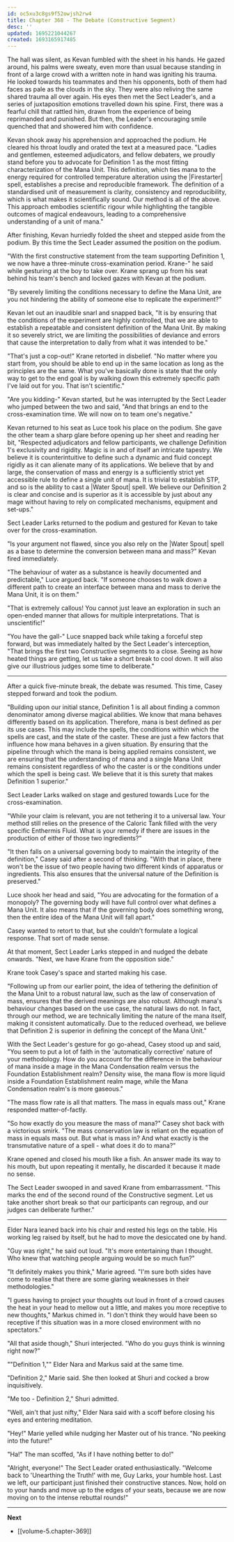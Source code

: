 ```yaml
---
id: oc5xu3c8gs9f52owjsh2rw4
title: Chapter 368 - The Debate (Constructive Segment)
desc: ''
updated: 1695221044267
created: 1693165917485
---
```


The hall was silent, as Kevan fumbled with the sheet in his hands. He gazed around, his palms were sweaty, even more than usual because standing in front of a large crowd with a written note in hand was igniting his trauma. He looked towards his teammates and then his opponents, both of them had faces as pale as the clouds in the sky. They were also reliving the same shared trauma all over again. His eyes then met the Sect Leader's, and a series of juxtaposition emotions travelled down his spine. First, there was a fearful chill that rattled him, drawn from the experience of being reprimanded and punished. But then, the Leader's encouraging smile quenched that and showered him with confidence.

Kevan shook away his apprehension and approached the podium. He cleared his throat loudly and orated the text at a measured pace. "Ladies and gentlemen, esteemed adjudicators, and fellow debaters, we proudly stand before you to advocate for Definition 1 as the most fitting characterization of the Mana Unit. This definition, which ties mana to the energy required for controlled temperature alteration using the |Firestarter| spell, establishes a precise and reproducible framework. The definition of a standardised unit of measurement is clarity, consistency and reproducibility, which is what makes it scientifically sound. Our method is all of the above. This approach embodies scientific rigour while highlighting the tangible outcomes of magical endeavours, leading to a comprehensive understanding of a unit of mana."

After finishing, Kevan hurriedly folded the sheet and stepped aside from the podium. By this time the Sect Leader assumed the position on the podium.

"With the first constructive statement from the team supporting Definition 1, we now have a three-minute cross-examination period. Krane-" he said while gesturing at the boy to take over. Krane sprang up from his seat behind his team's bench and locked gazes with Kevan at the podium.

"By severely limiting the conditions necessary to define the Mana Unit, are you not hindering the ability of someone else to replicate the experiment?"

Kevan let out an inaudible snarl and snapped back, "It is by ensuring that the conditions of the experiment are highly controlled, that we are able to establish a repeatable and consistent definition of the Mana Unit. By making it so severely strict, we are limiting the possibilities of deviance and errors that cause the interpretation to dally from what it was intended to be."

"That's just a cop-out!" Krane retorted in disbelief. "No matter where you start from, you should be able to end up in the same location as long as the principles are the same. What you've basically done is state that the only way to get to the end goal is by walking down this extremely specific path I've laid out for you. That isn't scientific."

"Are you kidding-" Kevan started, but he was interrupted by the Sect Leader who jumped between the two and said, "And that brings an end to the cross-examination time. We will now on to team one's negative."

Kevan returned to his seat as Luce took his place on the podium. She gave the other team a sharp glare before opening up her sheet and reading her bit, "Respected adjudicators and fellow participants, we challenge Definition 1's exclusivity and rigidity. Magic is in and of itself an intricate tapestry. We believe it is counterintuitive to define such a dynamic and fluid concept rigidly as it can alienate many of its applications. We believe that by and large, the conservation of mass and energy is a sufficiently strict yet accessible rule to define a single unit of mana. It is trivial to establish STP, and so is the ability to cast a |Water Spout| spell. We believe our Definition 2 is clear and concise and is superior as it is accessible by just about any mage without having to rely on complicated mechanisms, equipment and set-ups."

Sect Leader Larks returned to the podium and gestured for Kevan to take over for the cross-examination.

"Is your argument not flawed, since you also rely on the |Water Spout| spell as a base to determine the conversion between mana and mass?" Kevan fired immediately.

"The behaviour of water as a substance is heavily documented and predictable," Luce argued back. "If someone chooses to walk down a different path to create an interface between mana and mass to derive the Mana Unit, it is on them."

"That is extremely callous! You cannot just leave an exploration in such an open-ended manner that allows for multiple interpretations. That is unscientific!"

"You have the gall-" Luce snapped back while taking a forceful step forward, but was immediately halted by the Sect Leader's interception, "That brings the first two Constructive segments to a close. Seeing as how heated things are getting, let us take a short break to cool down. It will also give our illustrious judges some time to deliberate."

____

After a quick five-minute break, the debate was resumed. This time, Casey stepped forward and took the podium.

"Building upon our initial stance, Definition 1 is all about finding a common denominator among diverse magical abilities. We know that mana behaves differently based on its application. Therefore, mana is best defined as per its use cases. This may include the spells, the conditions within which the spells are cast, and the state of the caster. These are just a few factors that influence how mana behaves in a given situation. By ensuring that the pipeline through which the mana is being applied remains consistent, we are ensuring that the understanding of mana and a single Mana Unit remains consistent regardless of who the caster is or the conditions under which the spell is being cast. We believe that it is this surety that makes Definition 1 superior."

Sect Leader Larks walked on stage and gestured towards Luce for the cross-examination.

"While your claim is relevant, you are not tethering it to a universal law. Your method still relies on the presence of the Caloric Tank filled with the very specific Enthermis Fluid. What is your remedy if there are issues in the production of either of those two ingredients?"

"It then falls on a universal governing body to maintain the integrity of the definition," Casey said after a second of thinking. "With that in place, there won't be the issue of two people having two different kinds of apparatus or ingredients. This also ensures that the universal nature of the Definition is preserved."

Luce shook her head and said, "You are advocating for the formation of a monopoly? The governing body will have full control over what defines a Mana Unit. It also means that if the governing body does something wrong, then the entire idea of the Mana Unit will fall apart."

Casey wanted to retort to that, but she couldn't formulate a logical response. That sort of made sense.

At that moment, Sect Leader Larks stepped in and nudged the debate onwards. "Next, we have Krane from the opposition side."

Krane took Casey's space and started making his case.

"Following up from our earlier point, the idea of tethering the definition of the Mana Unit to a robust natural law, such as the law of conservation of mass, ensures that the derived meanings are also robust. Although mana's behaviour changes based on the use case, the natural laws do not. In fact, through our method, we are technically limiting the nature of the mana itself, making it consistent automatically. Due to the reduced overhead, we believe that Definition 2 is superior in defining the concept of the Mana Unit."

With the Sect Leader's gesture for go go-ahead, Casey stood up and said, "You seem to put a lot of faith in the 'automatically corrective' nature of your methodology. How do you account for the difference in the behaviour of mana inside a mage in the Mana Condensation realm versus the Foundation Establishment realm? Density wise, the mana flow is more liquid inside a Foundation Establishment realm mage, while the Mana Condensation realm's is more gaseous."

"The mass flow rate is all that matters. The mass in equals mass out," Krane responded matter-of-factly.

"So how exactly do you measure the mass of mana?" Casey shot back with a victorious smirk. "The mass conservation law is reliant on the equation of mass in equals mass out. But what is mass in? And what exactly is the transmutative nature of a spell - what does it do to mana?"

Krane opened and closed his mouth like a fish. An answer made its way to his mouth, but upon repeating it mentally, he discarded it because it made no sense.

The Sect Leader swooped in and saved Krane from embarrassment. "This marks the end of the second round of the Constructive segment. Let us take another short break so that our participants can regroup, and our judges can deliberate further."

____

Elder Nara leaned back into his chair and rested his legs on the table. His working leg raised by itself, but he had to move the desiccated one by hand.

"Guy was right," he said out loud. "It's more entertaining than I thought. Who knew that watching people arguing would be so much fun?"

"It definitely makes you think," Marie agreed. "I'm sure both sides have come to realise that there are some glaring weaknesses in their methodologies."

"I guess having to project your thoughts out loud in front of a crowd causes the heat in your head to mellow out a little, and makes you more receptive to new thoughts," Markus chimed in. "I don't think they would have been so receptive if this situation was in a more closed environment with no spectators."

"All that aside though," Shuri interjected. "Who do you guys think is winning right now?"

""Definition 1,"" Elder Nara and Markus said at the same time.

"Definition 2," Marie said. She then looked at Shuri and cocked a brow inquisitively.

"Me too - Definition 2," Shuri admitted.

"Well, ain't that just nifty," Elder Nara said with a scoff before closing his eyes and entering meditation.

"Hey!" Marie yelled while nudging her Master out of his trance. "No peeking into the future!"

"Ha!" The man scoffed, "As if I have nothing better to do!"

"Alright, everyone!" The Sect Leader orated enthusiastically. "Welcome back to 'Unearthing the Truth!' with me, Guy Larks, your humble host. Last we left, our participant just finished their constructive stances. Now, hold on to your hands and move up to the edges of your seats, because we are now moving on to the intense rebuttal rounds!"

____

**Next**
* [[volume-5.chapter-369]]